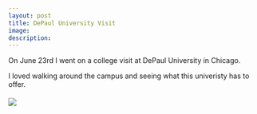 ```yaml
---
layout: post
title: DePaul University Visit
image: 
description:
---
```

On June 23rd I went on a college visit at DePaul University in Chicago.

<!-- split -->
I loved walking around the campus and seeing what this univeristy has to offer.

<div style="height: 5px"></div>

<div class="container1">
  <div class="row">
    <div class="col-sm-3">
      <img class="img img-responsive" src= "{{ site.baseurl }}/img/blog/depaul.jpg"/>
    </div>    
  </div>
</div>

<br>
